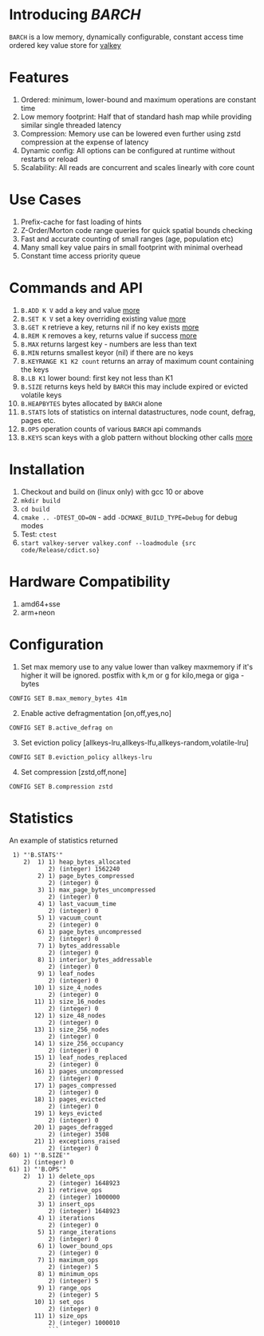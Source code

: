 # Introducing *BARCH*

`BARCH` is a low memory, dynamically configurable, constant access time ordered key value store for [valkey](https://valkey.io/)

# Features
1. Ordered: minimum, lower-bound and maximum operations are constant time
2. Low memory footprint: Half that of standard hash map while providing similar single threaded latency 
3. Compression: Memory use can be lowered even further using zstd compression at the expense of latency
4. Dynamic config: All options can be configured at runtime without restarts or reload
5. Scalability: All reads are concurrent and scales linearly with core count

# Use Cases
1. Prefix-cache for fast loading of hints  
2. Z-Order/Morton code range queries for quick spatial bounds checking
3. Fast and accurate counting of small ranges (age, population etc)
4. Many small key value pairs in small footprint with minimal overhead
5. Constant time access priority queue

# Commands and API
1. `B.ADD K V` add a key and value [more](https://github.com/tjizep/barch/blob/main/ADD.md)
2. `B.SET K V` set a key overriding existing value [more](https://github.com/tjizep/barch/blob/main/SET.md)
3. `B.GET K` retrieve a key, returns nil if no key exists [more](https://github.com/tjizep/barch/blob/main/GET.md)
4. `B.REM K` removes a key, returns value if success [more](https://github.com/tjizep/barch/blob/main/REM.md)
5. `B.MAX` returns largest key - numbers are less than text
6. `B.MIN` returns smallest keyor (nil) if there are no keys
7. `B.KEYRANGE K1 K2 count` returns an array of maximum count containing the keys 
8. `B.LB K1` lower bound: first key not less than K1 
9. `B.SIZE` returns keys held by `BARCH` this may include expired or evicted volatile keys
10. `B.HEAPBYTES` bytes allocated by `BARCH` alone
11. `B.STATS` lots of statistics on internal datastructures, node count, defrag, pages etc.
12. `B.OPS` operation counts of various `BARCH` api commands
13. `B.KEYS` scan keys with a glob pattern without blocking other calls [more](https://github.com/tjizep/barch/blob/main/KEYS.md)

# Installation
1. Checkout and build on (linux only) with gcc 10 or above
2. `mkdir build`
3. `cd build`
4. `cmake .. -DTEST_OD=ON` -  add `-DCMAKE_BUILD_TYPE=Debug` for debug modes
5. Test: `ctest`
6. `start valkey-server valkey.conf --loadmodule {src code/Release/cdict.so}`

# Hardware Compatibility
1. amd64+sse
2. arm+neon

# Configuration
1. Set max memory use to any value lower than valkey maxmemory if it's higher it will be ignored. postfix with k,m or g for kilo,mega or giga -bytes
```redis
CONFIG SET B.max_memory_bytes 41m
```
2. Enable active defragmentation [on,off,yes,no]
````redis
CONFIG SET B.active_defrag on
````
3. Set eviction policy [allkeys-lru,allkeys-lfu,allkeys-random,volatile-lru]
```redis
CONFIG SET B.eviction_policy allkeys-lru
```
4. Set compression [zstd,off,none]
```redis
CONFIG SET B.compression zstd
```

# Statistics 
An example of statistics returned
```
 1) "'B.STATS'"
    2)  1) 1) heap_bytes_allocated
           2) (integer) 1562240
        2) 1) page_bytes_compressed
           2) (integer) 0
        3) 1) max_page_bytes_uncompressed
           2) (integer) 0
        4) 1) last_vacuum_time
           2) (integer) 0
        5) 1) vacuum_count
           2) (integer) 0
        6) 1) page_bytes_uncompressed
           2) (integer) 0
        7) 1) bytes_addressable
           2) (integer) 0
        8) 1) interior_bytes_addressable
           2) (integer) 0
        9) 1) leaf_nodes
           2) (integer) 0
       10) 1) size_4_nodes
           2) (integer) 0
       11) 1) size_16_nodes
           2) (integer) 0
       12) 1) size_48_nodes
           2) (integer) 0
       13) 1) size_256_nodes
           2) (integer) 0
       14) 1) size_256_occupancy
           2) (integer) 0
       15) 1) leaf_nodes_replaced
           2) (integer) 0
       16) 1) pages_uncompressed
           2) (integer) 0
       17) 1) pages_compressed
           2) (integer) 0
       18) 1) pages_evicted
           2) (integer) 0
       19) 1) keys_evicted
           2) (integer) 0
       20) 1) pages_defragged
           2) (integer) 3508
       21) 1) exceptions_raised
           2) (integer) 0
60) 1) "'B.SIZE'"
    2) (integer) 0
61) 1) "'B.OPS'"
    2)  1) 1) delete_ops
           2) (integer) 1648923
        2) 1) retrieve_ops
           2) (integer) 1000000
        3) 1) insert_ops
           2) (integer) 1648923
        4) 1) iterations
           2) (integer) 0
        5) 1) range_iterations
           2) (integer) 0
        6) 1) lower_bound_ops
           2) (integer) 0
        7) 1) maximum_ops
           2) (integer) 5
        8) 1) minimum_ops
           2) (integer) 5
        9) 1) range_ops
           2) (integer) 5
       10) 1) set_ops
           2) (integer) 0
       11) 1) size_ops
           2) (integer) 1000010
           ```